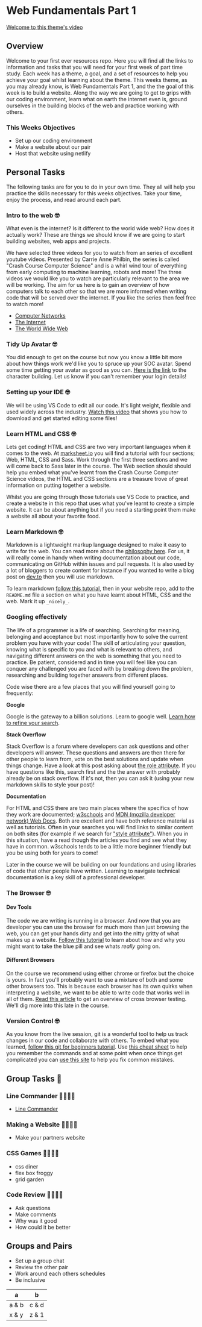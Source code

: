 # Web Fundamentals Part 1

[Welcome to this theme's video](https://youtu.be/qGl9trMf-3k)

## Overview

Welcome to your first ever resources repo. Here you will find all the links to information and tasks that you will need for your first week of part time study. Each week has a theme, a goal, and a set of resources to help you achieve your goal whilst learning about the theme. This weeks theme, as you may already know, is Web Fundamentals Part 1, and the the goal of this week is to build a website. Along the way we are going to get to grips with our coding environment, learn what on earth the internet even is, ground ourselves in the building blocks of the web and practice working with others.

### This Weeks Objectives

- Set up our coding environment
- Make a website about our pair
- Host that website using netlify

## Personal Tasks

The following tasks are for you to do in your own time. They all will help you practice the skills necessary for this weeks objectives. Take your time, enjoy the process, and read around each part.

### Intro to the web 🤓

What even is the internet? Is it different to the world wide web? How does it actually work? These are things we should know if we are going to start building websites, web apps and projects.

We have selected three videos for you to watch from an series of excellent youtube videos. Presented by Carrie Anne Philbin, the series is called "Crash Course Computer Science" and is a whirl wind tour of everything from early computing to machine learning, robots and more! The three videos we would like you to watch are particularly relevant to the area we will be working. The aim for us here is to gain an overview of how computers talk to each other so that we are more informed when writing code that will be served over the internet. If you like the series then feel free to watch more!

- [Computer Networks](https://youtu.be/3QhU9jd03a0)
- [The Internet](https://youtu.be/AEaKrq3SpW8)
- [The World Wide Web](https://youtu.be/guvsH5OFizE)

### Tidy Up Avatar 🤓

You did enough to get on the course but now you know a little bit more about how things work we'd like you to spruce up your SOC avatar. Spend some time getting your avatar as good as you can. [Here is the link](application.schoolofcode.io) to the character building. Let us know if you can't remember your login details!

### Setting up your IDE 🤓

We will be using VS Code to edit all our code. It's light weight, flexible and used widely across the industry. [Watch this video](https://code.visualstudio.com/docs/introvideos/basics) that shows you how to download and get started editing some files!

### Learn HTML and CSS 🤓

Lets get coding! HTML and CSS are two very important languages when it comes to the web. At [marksheet.io](https://marksheet.io/) you will find a tutorial with four sections; Web, HTML, CSS and Sass. Work through the first three sections and we will come back to Sass later in the course. The Web section should should help you embed what you've learnt from the Crash Course Computer Science videos, the HTML and CSS sections are a treasure trove of great information on putting together a website.

Whilst you are going through those tutorials use VS Code to practice, and create a website in this repo that uses what you've learnt to create a simple website. It can be about anything but if you need a starting point them make a website all about your favorite food.

### Learn Markdown 🤓

Markdown is a lightweight markup language designed to make it easy to write for the web. You can read more about the [philosophy here](https://daringfireball.net/projects/markdown/syntax#philosophy). For us, it will really come in handy when writing documentation about our code, communicating on GitHub within issues and pull requests. It is also used by a lot of bloggers to create content for instance if you wanted to write a blog post on [dev.to](https://dev.to/) then you will use markdown.

To learn markdown [follow this tutorial](https://www.markdowntutorial.com/), then in your website repo, add to the `README.md` file a section on what you have learnt about HTML, CSS and the web. Mark it up `_nicely_`.

### Googling effectively

The life of a programmer is a life of searching. Searching for meaning, belonging and acceptance but most importantly how to solve the current problem you have with your code! The skill of articulating your question, knowing what is specific to you and what is relevant to others, and navigating different answers on the web is something that you need to practice. Be patient, considered and in time you will feel like you can conquer any challenged you are faced with by breaking down the problem, researching and building together answers from different places.

Code wise there are a few places that you will find yourself going to frequently:

**Google**

Google is the gateway to a billion solutions. Learn to google well. [Learn how to refine your search](https://support.google.com/websearch/answer/2466433).

**Stack Overflow**

Stack Overflow is a forum where developers can ask questions and other developers will answer. These questions and answers are then there for other people to learn from, vote on the best solutions and update when things change. Have a look at this post asking about [the role attribute](https://stackoverflow.com/questions/10403138/what-is-the-purpose-of-the-role-attribute-in-html). If you have questions like this, search first and the the answer with probably already be on stack overflow. If it's not, then you can ask it (using your new markdown skills to style your post)!

**Documentation**

For HTML and CSS there are two main places where the specifics of how they work are documented; [w3schools](https://www.w3schools.com/) and [MDN (mozilla developer network) Web Docs](https://developer.mozilla.org/). Both are excellent and have both reference material as well as tutorials. Often in your searches you will find links to similar content on both sites (for example if we search for ["style attribute"](https://www.google.com/search?q=style+attribute)). When you in this situation, have a read though the articles you find and see what they have in common. w3schools tends to be a little more beginner friendly but you be using both for years to come!

Later in the course we will be building on our foundations and using libraries of code that other people have written. Learning to navigate technical documentation is a key skill of a professional developer.

### The Browser 🤓

#### Dev Tools

The code we are writing is running in a browser. And now that you are developer you can use the browser for much more than just browsing the web, you can get your hands dirty and get into the nitty gritty of what makes up a website. [Follow this tutorial](https://zapier.com/blog/inspect-element-tutorial/) to learn about how and why you might want to take the blue pill and see whats _really_ going on.

#### Different Browsers

On the course we recommend using either chrome or firefox but the choice is yours. In fact you'll probably want to use a mixture of both and some other browsers too. This is because each browser has its own quirks when interpreting a website, we want to be able to write code that works well in all of them. [Read this article](https://developer.mozilla.org/en-US/docs/Learn/Tools_and_testing/Cross_browser_testing/Introduction) to get an overview of cross browser testing. We'll dig more into this late in the course.

### Version Control 🤓

As you know from the live session, git is a wonderful tool to help us track changes in our code and collaborate with others. To embed what you learned, [follow this git for beginners tutorial](https://product.hubspot.com/blog/git-and-github-tutorial-for-beginners). Use [this cheat sheet](https://education.github.com/git-cheat-sheet-education.pdf) to help you remember the commands and at some point when once things get complicated you can [use this site](https://dangitgit.com/en) to help you fix common mistakes.

## Group Tasks 🎉

### Line Commander 👨‍💻👩‍💻

- [Line Commander](https://schoolofcode.github.io/line-commander/)

### Making a Website 👨‍💻👩‍💻

- Make your partners website

### CSS Games 👨‍💻👩‍💻

- css diner
- flex box froggy
- grid garden

### Code Review 👨‍💻👩‍💻

- Ask questions
- Make comments
- Why was it good
- How could it be better

## Groups and Pairs

- Set up a group chat
- Review the other pair
- Work around each others schedules
- Be inclusive

| a     | b     |
| ----- | ----- |
| a & b | c & d |
| x & y | z & 1 |
